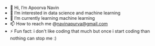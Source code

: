 - 👋 Hi, I’m Apoorva Navin
- 👀 I’m interested in data science and machine learning
- 🌱 I’m currently learning machine learning
- 📫 How to reach me @navinapurva@gmail.com
- ⚡ Fun fact: i don't like coding that much but once i start coding than nothing can stop me :)

<!---
01appy/01appy is a ✨ special ✨ repository because its `README.md` (this file) appears on your GitHub profile.
You can click the Preview link to take a look at your changes.
--->
